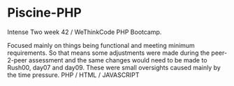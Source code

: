# Piscine-PHP
Intense Two week 42 / WeThinkCode PHP Bootcamp.

Focused mainly on things being functional and meeting minimum requirements. So that means some adjustments were made during the peer-2-peer assessment and  the same changes would need to be made to Rush00, day07 and day09. These were small oversights caused mainly by the time pressure.
PHP / HTML / JAVASCRIPT
